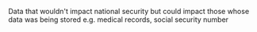 Data that wouldn't impact national security but could impact those whose data was being stored
e.g. medical records, social security number